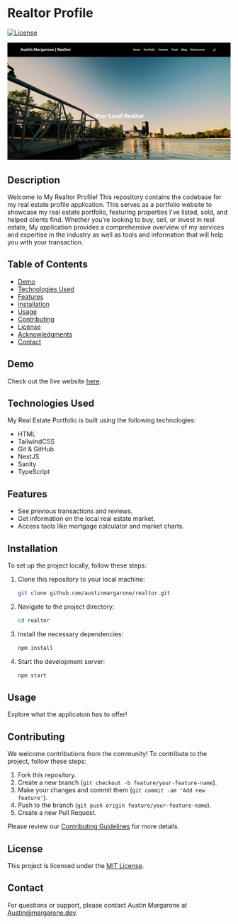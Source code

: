 # Realtor Profile

[![License](https://img.shields.io/badge/license-MIT-blue.svg)](LICENSE)

![Preview Image](preview.png)


## Description

Welcome to My Realtor Profile! This repository contains the codebase for my real estate profile application. This serves as a portfolio website to showcase my real estate portfolio, featuring properties I've listed, sold, and helped clients find. Whether you're looking to buy, sell, or invest in real estate, My application provides a comprehensive overview of my services and expertise in the industry as well as tools and information that will help you with your transaction.

## Table of Contents

- [Demo](#demo)
- [Technologies Used](#technologies-used)
- [Features](#features)
- [Installation](#installation)
- [Usage](#usage)
- [Contributing](#contributing)
- [License](#license)
- [Acknowledgments](#acknowledgments)
- [Contact](#contact)

## Demo

Check out the live website [here](https://austinmargaronerealestate.com/).

## Technologies Used

My Real Estate Portfolio is built using the following technologies:

- HTML
- TailwindCSS
- Git & GitHub
- NextJS
- Sanity
- TypeScript

## Features

- See previous transactions and reviews.
- Get information on the local real estate market.
- Access tools like mortgage calculator and market charts.

## Installation

To set up the project locally, follow these steps:

1. Clone this repository to your local machine:

   ```bash
   git clone github.com/austinmargarone/realtor.git
   ```
2. Navigate to the project directory:

   ```bash
   cd realtor
   ```

3. Install the necessary dependencies:

   ```bash
   npm install
   ```

4. Start the development server:

   ```bash
   npm start
   ```

## Usage

Explore what the applicatoin has to offer!

## Contributing

We welcome contributions from the community! To contribute to the project, follow these steps:

1. Fork this repository.
2. Create a new branch (`git checkout -b feature/your-feature-name`).
3. Make your changes and commit them (`git commit -am 'Add new feature'`).
4. Push to the branch (`git push origin feature/your-feature-name`).
5. Create a new Pull Request.

Please review our [Contributing Guidelines](CONTRIBUTING.md) for more details.

## License

This project is licensed under the [MIT License](LICENSE).


## Contact

For questions or support, please contact Austin Margarone at Austin@margarone.dev.
